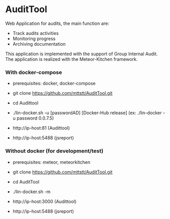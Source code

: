 # AuditTool
Web Application for audits, the main function are:
- Track audits activities
- Monitoring progress
- Archiving documentation

This application is implemented with the support of Group Internal Audit. The application is realized with the Meteor-Kitchen framework.


### With docker-compose
- prerequisites: docker, docker-compose

- git clone https://github.com/mttstt/AuditTool.git
- cd Audittool
- ./lin-docker.sh -u [passwordAD] [Docker-Hub release] (ex: ./lin-docker -u password 0.0.7.5)
- http://ip-host:81 (Audittool)
- http://ip-host:5488 (jsreport)
  
  
### Without docker (for development/test)
- prerequisites: meteor, meteorkitchen

- git clone https://github.com/mttstt/AuditTool.git
- cd AuditTool
- ./lin-docker.sh -m
- http://ip-host:3000 (Audittool)
- http://ip-host:5488 (jsreport)
